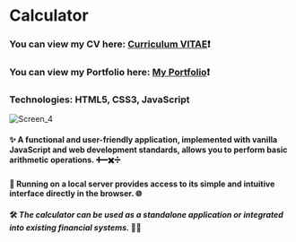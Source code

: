 # Calculator #
### You can view my CV here: [Curriculum VITAE](https://zorger27.github.io)❗️ ###
### You can view my Portfolio here: [My Portfolio](https://Zorin.Expert)❗️ ###
### Technologies: HTML5, CSS3, JavaScript ###
![Screen_4](https://user-images.githubusercontent.com/30940416/165644563-ab6753b9-4a1f-4758-a77c-d64d01c72c8c.gif)

#### ✨ A functional and user-friendly application, implemented with vanilla JavaScript and web development standards, allows you to perform basic arithmetic operations. ➕➖✖️➗ ####
#### 🚀 Running on a local server provides access to its simple and intuitive interface directly in the browser. 🌐 ####
#### 🛠️ *The calculator can be used as a standalone application or integrated into existing financial systems.* 💼💡 ####
